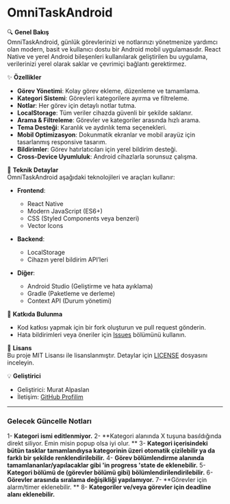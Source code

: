 # OmniTaskAndroid

🔍 **Genel Bakış**  
OmniTaskAndroid, günlük görevlerinizi ve notlarınızı yönetmenize yardımcı olan modern, basit ve kullanıcı dostu bir Android mobil uygulamasıdır. React Native ve yerel Android bileşenleri kullanılarak geliştirilen bu uygulama, verilerinizi yerel olarak saklar ve çevrimiçi bağlantı gerektirmez.  

✨ **Özellikler**  
- **Görev Yönetimi**: Kolay görev ekleme, düzenleme ve tamamlama.  
- **Kategori Sistemi**: Görevleri kategorilere ayırma ve filtreleme.  
- **Notlar**: Her görev için detaylı notlar tutma.  
- **LocalStorage**: Tüm veriler cihazda güvenli bir şekilde saklanır.  
- **Arama & Filtreleme**: Görevler ve kategoriler arasında hızlı arama.  
- **Tema Desteği**: Karanlık ve aydınlık tema seçenekleri.  
- **Mobil Optimizasyon**: Dokunmatik ekranlar ve mobil arayüz için tasarlanmış responsive tasarım.  
- **Bildirimler**: Görev hatırlatıcıları için yerel bildirim desteği.  
- **Cross-Device Uyumluluk**: Android cihazlarla sorunsuz çalışma.  

🔧 **Teknik Detaylar**  
OmniTaskAndroid aşağıdaki teknolojileri ve araçları kullanır:  

- **Frontend**:  
  - React Native  
  - Modern JavaScript (ES6+)  
  - CSS (Styled Components veya benzeri)  
  - Vector Icons  

- **Backend**:  
  - LocalStorage  
  - Cihazın yerel bildirim API’leri  

- **Diğer**:  
  - Android Studio (Geliştirme ve hata ayıklama)  
  - Gradle (Paketleme ve derleme)  
  - Context API (Durum yönetimi)  


🤝 **Katkıda Bulunma**  
- Kod katkısı yapmak için bir fork oluşturun ve pull request gönderin.  
- Hata bildirimleri veya öneriler için [Issues](https://github.com/muratalpaslan/OmniTaskAndroid/issues) bölümünü kullanın.  

📜 **Lisans**  
Bu proje MIT Lisansı ile lisanslanmıştır. Detaylar için [LICENSE](LICENSE) dosyasını inceleyin.

💡 **Geliştirici**  
- Geliştirici: Murat Alpaslan  
- İletişim: [GitHub Profilim](https://github.com/muratalpaslan)  

---

### **Gelecek Güncelle Notları**
1- **Kategori ismi editlenmiyor.**
2- **Kategori alanında X tuşuna basıldığında direkt siliyor. Emin misin popup olsa iyi olur. **
3- **Kategori içerisindeki bütün tasklar tamamlandıysa kategorinin üzeri otomatik çizilebilir ya da farklı bir şekilde renklendirilebilir.**
4- **Görev bölümlendirme alanında tamamlananlar/yapılacaklar gibi 'in progress 'state de eklenebilir.**
5- **Kategori bölümü de (görevler bölümü gibi) bölümlendirilendirilebilir.**
6- **Görevler arasında sıralama değişikliği yapılamıyor.**
7- **Görevler için alarm/timer eklenebilir. **
8- **Kategoriler ve/veya görevler için deadline alanı eklenebilir.**
